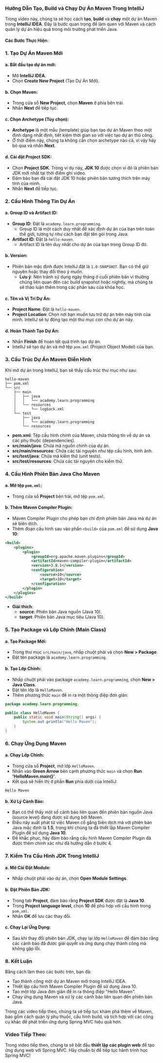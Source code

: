 ### Hướng Dẫn Tạo, Build và Chạy Dự Án Maven Trong IntelliJ

Trong video này, chúng ta sẽ học cách **tạo**, **build** và **chạy** một dự án Maven trong **IntelliJ IDEA**. Đây là bước quan trọng để làm quen với Maven và cách quản lý dự án hiệu quả trong môi trường phát triển Java.

#### **Các Bước Thực Hiện:**

### 1. **Tạo Dự Án Maven Mới**

#### a. **Bắt đầu tạo dự án mới:**
- Mở **IntelliJ IDEA**.
- Chọn **Create New Project** (Tạo Dự Án Mới).

#### b. **Chọn Maven:**
- Trong cửa sổ **New Project**, chọn **Maven** ở phía bên trái.
- Nhấn **Next** để tiếp tục.

#### c. **Chọn Archetype (Tùy chọn):**
- **Archetype** là một mẫu (template) giúp bạn tạo dự án Maven theo một định dạng nhất định, tiết kiệm thời gian so với việc tạo dự án thủ công.
- Ở thời điểm này, chúng ta không cần chọn archetype nào cả, vì vậy hãy bỏ qua và nhấn **Next**.

#### d. **Cài đặt Project SDK:**
- Chọn **Project SDK**. Trong ví dụ này, **JDK 10** được chọn vì đó là phiên bản JDK mới nhất tại thời điểm ghi video.
- Đảm bảo bạn đã cài đặt JDK 10 hoặc phiên bản tương thích trên máy tính của mình.
- Nhấn **Next** để tiếp tục.

### 2. **Cấu Hình Thông Tin Dự Án**

#### a. **Group ID và Artifact ID:**
- **Group ID**: Đặt là `academy.learn.programming`.
  - Group ID là một cách duy nhất để xác định dự án của bạn trên toàn thế giới, tương tự như cách bạn đặt tên gói trong Java.
- **Artifact ID**: Đặt là `hello-maven`.
  - Artifact ID là tên duy nhất cho dự án của bạn trong Group ID đó.

#### b. **Version:**
- Phiên bản mặc định được IntelliJ đặt là `1.0-SNAPSHOT`. Bạn có thể giữ nguyên hoặc thay đổi theo ý muốn.
  - **Lưu ý**: Nên tránh sử dụng ngày tháng ở cuối phiên bản vì thường chúng liên quan đến các build snapshot hoặc nightly, mà chúng ta sẽ thảo luận thêm trong các phần sau của khóa học.

#### c. **Tên và Vị Trí Dự Án:**
- **Project Name**: Đặt là `hello-maven`.
- **Project Location**: Chọn nơi bạn muốn lưu trữ dự án trên máy tính của mình. IntelliJ sẽ tự động tạo một thư mục con cho dự án này.

#### d. **Hoàn Thành Tạo Dự Án:**
- Nhấn **Finish** để hoàn tất quá trình tạo dự án.
- IntelliJ sẽ tạo dự án và mở tệp `pom.xml` (Project Object Model) của bạn.

### 3. **Cấu Trúc Dự Án Maven Điển Hình**

Khi mở dự án trong IntelliJ, bạn sẽ thấy cấu trúc thư mục như sau:

```
hello-maven
├── pom.xml
└── src
    ├── main
    │   ├── java
    │   │   └── academy.learn.programming
    │   └── resources
    │       └── logback.xml
    └── test
        ├── java
        │   └── academy.learn.programming
        └── resources
```

- **pom.xml**: Tệp cấu hình chính của Maven, chứa thông tin về dự án và các phụ thuộc (dependencies).
- **src/main/java**: Chứa mã nguồn chính của dự án.
- **src/main/resources**: Chứa các tài nguyên như tệp cấu hình, hình ảnh.
- **src/test/java**: Chứa mã kiểm thử (unit tests).
- **src/test/resources**: Chứa các tài nguyên cho kiểm thử.

### 4. **Cấu Hình Phiên Bản Java Cho Maven**

#### a. **Mở tệp `pom.xml`:**
- Trong cửa sổ **Project** bên trái, mở tệp `pom.xml`.

#### b. **Thêm Maven Compiler Plugin:**
- Maven Compiler Plugin cho phép bạn chỉ định phiên bản Java mà dự án sẽ biên dịch.
- Thêm đoạn cấu hình sau vào phần `<build>` của `pom.xml` để sử dụng **Java 10**:

```xml
<build>
    <plugins>
        <plugin>
            <groupId>org.apache.maven.plugins</groupId>
            <artifactId>maven-compiler-plugin</artifactId>
            <version>3.8.1</version>
            <configuration>
                <source>10</source>
                <target>10</target>
            </configuration>
        </plugin>
    </plugins>
</build>
```

- **Giải thích**:
  - **source**: Phiên bản Java nguồn (Java 10).
  - **target**: Phiên bản Java mục tiêu (Java 10).

### 5. **Tạo Package và Lớp Chính (Main Class)**

#### a. **Tạo Package Mới:**
- Trong thư mục `src/main/java`, nhấp chuột phải và chọn **New > Package**.
- Đặt tên package là `academy.learn.programming`.

#### b. **Tạo Lớp Chính:**
- Nhấp chuột phải vào package `academy.learn.programming`, chọn **New > Java Class**.
- Đặt tên lớp là `HelloMaven`.
- Thêm phương thức `main` để in ra một thông điệp đơn giản:

```java
package academy.learn.programming;

public class HelloMaven {
    public static void main(String[] args) {
        System.out.println("Hello Maven");
    }
}
```

### 6. **Chạy Ứng Dụng Maven**

#### a. **Chạy Lớp Chính:**
- Trong cửa sổ **Project**, mở lớp `HelloMaven`.
- Nhấn vào **Green Arrow** bên cạnh phương thức `main` và chọn **Run 'HelloMaven.main()'**.
- Kết quả sẽ hiển thị ở phần **Run** phía dưới của IntelliJ:

```
Hello Maven
```

#### b. **Xử Lý Cảnh Báo:**
- Bạn có thể thấy một số cảnh báo liên quan đến phiên bản nguồn Java (source level) đang được sử dụng bởi Maven.
- Điều này xuất phát từ việc Maven cố gắng biên dịch mã với phiên bản Java mặc định là **1.5**, trong khi chúng ta đã thiết lập Maven Compiler Plugin để sử dụng **Java 10**.
- Để khắc phục, hãy đảm bảo rằng cấu hình Maven Compiler Plugin đã được thêm chính xác như đã hướng dẫn ở bước 4.

### 7. **Kiểm Tra Cấu Hình JDK Trong IntelliJ**

#### a. **Mở Cài Đặt Module:**
- Nhấp chuột phải vào dự án, chọn **Open Module Settings**.

#### b. **Đặt Phiên Bản JDK:**
- Trong tab **Project**, đảm bảo rằng **Project SDK** được đặt là **Java 10**.
- Trong **Project language level**, chọn **10** để phù hợp với cấu hình trong `pom.xml`.
- Nhấn **OK** để lưu các thay đổi.

#### c. **Chạy Lại Ứng Dụng:**
- Sau khi thay đổi phiên bản JDK, chạy lại lớp `HelloMaven` để đảm bảo rằng các cảnh báo đã được giải quyết và ứng dụng chạy thành công mà không gặp lỗi.

### 8. **Kết Luận**

Bằng cách làm theo các bước trên, bạn đã:

- Tạo thành công một dự án Maven mới trong IntelliJ IDEA.
- Thiết lập cấu hình Maven Compiler Plugin để sử dụng Java 10.
- Tạo một lớp Java đơn giản để in ra thông điệp "Hello Maven".
- Chạy ứng dụng Maven và xử lý các cảnh báo liên quan đến phiên bản Java.

Trong các video tiếp theo, chúng ta sẽ tiếp tục khám phá thêm về Maven, bao gồm cách quản lý phụ thuộc, cấu hình build, và tích hợp với các công cụ khác để phát triển ứng dụng Spring MVC hiệu quả hơn.

### **Video Tiếp Theo:**
Trong video tiếp theo, chúng ta sẽ bắt đầu **thiết lập các plugin web** để tạo ứng dụng web với Spring MVC. Hãy chuẩn bị để tiếp tục hành trình học Spring MVC!

